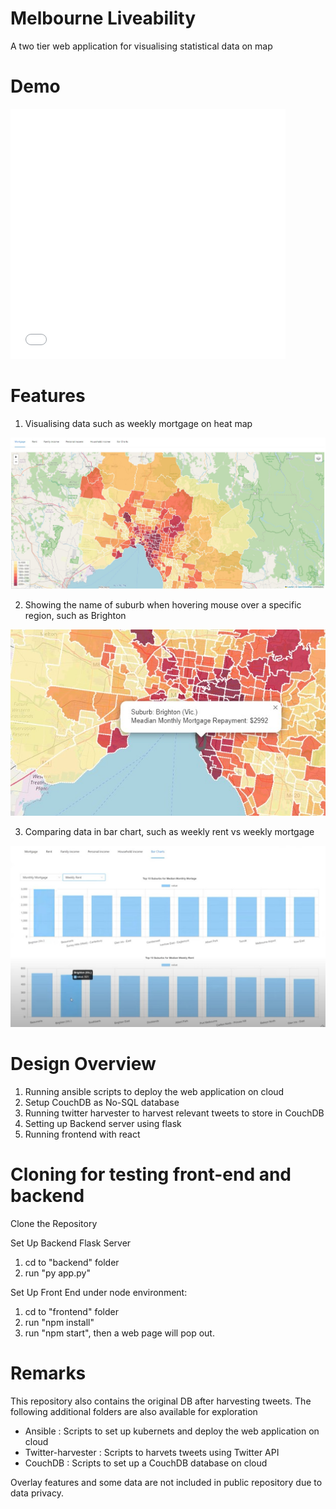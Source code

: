 # Melbourne Liveability
 A two tier web application for visualising statistical data on map

# Demo

<iframe src='//gifs.com/embed/z6Ej47' frameborder='0' scrolling='no' width='440' height='400' style='-webkit-backface-visibility: hidden;-webkit-transform: scale(1);' ></iframe>



# Features

1. Visualising data such as weekly mortgage on heat map

![alt text](https://github.com/tonywongthw/Melbourne-Liveability/blob/main/Screenshots/Overview.jpg)

2. Showing the name of suburb when hovering mouse over a specific region, such as Brighton

![alt text](https://github.com/tonywongthw/Melbourne-Liveability/blob/main/Screenshots/Feature%202.jpg)

3. Comparing data in bar chart, such as weekly rent vs weekly mortgage

![alt text](https://github.com/tonywongthw/Melbourne-Liveability/blob/main/Screenshots/Feature%203.jpg)

# Design Overview

1. Running ansible scripts to deploy the web application on cloud
3. Setup CouchDB as No-SQL database
3. Running twitter harvester to harvest relevant tweets to store in CouchDB
4. Setting up Backend server using flask
5. Running frontend with react

# Cloning for testing front-end and backend

Clone the Repository

Set Up Backend Flask Server
1. cd to "backend" folder
2. run "py app.py"

Set Up Front End under node environment:
1. cd to "frontend" folder
2. run "npm install"
3. run "npm start", then a web page will pop out.

# Remarks
This repository also contains the original DB after harvesting tweets. The following additional folders are also available for exploration

- Ansible : Scripts to set up kubernets and deploy the web application on cloud
- Twitter-harvester : Scripts to harvets tweets using Twitter API
- CouchDB : Scripts to set up a CouchDB database on cloud

Overlay features and some data are not included in public repository due to data privacy.